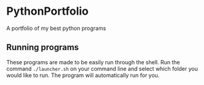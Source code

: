 # PythonPortfolio
A portfolio of my best python programs

## Running programs
These programs are made to be easily run through the shell. Run the command `./launcher.sh` on your command line and select which folder you would like to run. The program will automatically run for you.
